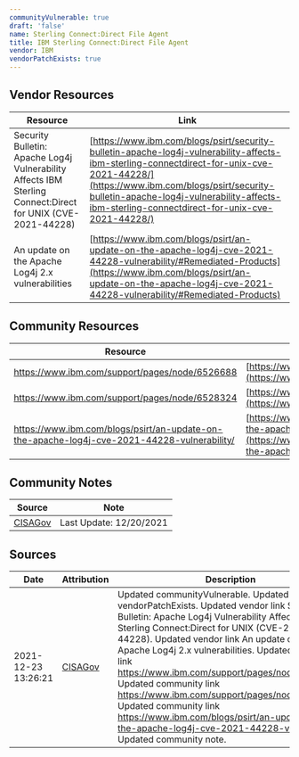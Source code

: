 ```yaml
---
communityVulnerable: true
draft: 'false'
name: Sterling Connect:Direct File Agent
title: IBM Sterling Connect:Direct File Agent
vendor: IBM
vendorPatchExists: true
---
```


## Vendor Resources
| Resource | Link |
| --- | --- |
| Security Bulletin: Apache Log4j Vulnerability Affects IBM Sterling Connect:Direct for UNIX (CVE-2021-44228) | [https://www.ibm.com/blogs/psirt/security-bulletin-apache-log4j-vulnerability-affects-ibm-sterling-connectdirect-for-unix-cve-2021-44228/](https://www.ibm.com/blogs/psirt/security-bulletin-apache-log4j-vulnerability-affects-ibm-sterling-connectdirect-for-unix-cve-2021-44228/) |
| An update on the Apache Log4j 2.x vulnerabilities | [https://www.ibm.com/blogs/psirt/an-update-on-the-apache-log4j-cve-2021-44228-vulnerability/#Remediated-Products](https://www.ibm.com/blogs/psirt/an-update-on-the-apache-log4j-cve-2021-44228-vulnerability/#Remediated-Products) |

## Community Resources
| Resource | Link |
| --- | --- |
| https://www.ibm.com/support/pages/node/6526688 | [https://www.ibm.com/support/pages/node/6526688](https://www.ibm.com/support/pages/node/6526688) |
| https://www.ibm.com/support/pages/node/6528324 | [https://www.ibm.com/support/pages/node/6528324](https://www.ibm.com/support/pages/node/6528324) |
| https://www.ibm.com/blogs/psirt/an-update-on-the-apache-log4j-cve-2021-44228-vulnerability/ | [https://www.ibm.com/blogs/psirt/an-update-on-the-apache-log4j-cve-2021-44228-vulnerability/](https://www.ibm.com/blogs/psirt/an-update-on-the-apache-log4j-cve-2021-44228-vulnerability/) |

## Community Notes
| Source | Note |
| --- | --- |
| [CISAGov](https://raw.githubusercontent.com/cisagov/log4j-affected-db/develop/README.md) | Last Update: 12/20/2021 |

## Sources
| Date | Attribution | Description |
| --- | --- | --- |
| 2021-12-23 13:26:21 | [CISAGov](https://raw.githubusercontent.com/cisagov/log4j-affected-db/develop/README.md) | Updated communityVulnerable. Updated vendorPatchExists. Updated vendor link Security Bulletin: Apache Log4j Vulnerability Affects IBM Sterling Connect:Direct for UNIX (CVE-2021-44228). Updated vendor link An update on the Apache Log4j 2.x vulnerabilities. Updated community link https://www.ibm.com/support/pages/node/6526688. Updated community link https://www.ibm.com/support/pages/node/6528324. Updated community link https://www.ibm.com/blogs/psirt/an-update-on-the-apache-log4j-cve-2021-44228-vulnerability/. Updated community note.  |

